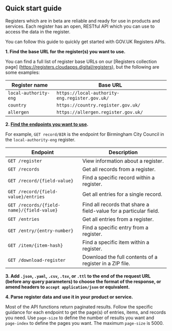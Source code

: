 ## Quick start guide

Registers which are in beta are reliable and ready for use in products and services. Each register has an open, RESTful API which you can use to access the data in the register. 

You can follow this guide to quickly get started with GOV.UK Registers APIs. 

**1. Find the base URL for the register(s) you want to use.** 

You can find a full list of register base URLs on our [Registers collection page] (https://registers.cloudapps.digital/registers), but the following are some examples:

| Register name | Base URL |
|----------|----------|
| `local-authority-eng`     | `https://local-authority-eng.register.gov.uk/`|
| `country` | `https://country.register.gov.uk/` |
| `allergen`  | `https://allergen.register.gov.uk/` |

**2. [Find the endpoints you want to use](#apireference).**

For example, `GET record/BIR` is the endpoint for Birmingham City Council in the `local-authority-eng` register.

| Endpoint | Description |
|----------|----------|
| `GET /register`     | View information about a register. |
| `GET /records` | Get all records from a register. |
| `GET /record/{field-value}`  | Find a specific record within a register. |
| `GET /record/{field-value}/entries`  | Get all entries for a single record. |
| `GET /records/{field-name}/{field-value}`  | Find all records that share a field-value for a particular field. |
| `GET /entries`  | Get all entries from a register. |
| `GET /entry/{entry-number}`     | Find a specific entry from a register. |
| `GET /item/{item-hash}` | Find a specific item within a register. |
| `GET /download-register`  | Download the full contents of a register in a ZIP file. |

**3. Add `.json`, `.yaml`, `.csv`, `.tsv`, or `.ttl` to the end of the request URL (before any query parameters) to choose the format of the response, or amend headers to `accept application/json` or equivalent.**

**4. Parse register data and use it in your product or service.**

Most of the API functions return paginated results. Follow the specific guidance for each endpoint to get the page(s) of entries, items, and records you need. Use `page-size` to define the number of results you want and `page-index` to define the pages you want. The maximum `page-size` is 5000.
